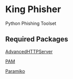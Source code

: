 King Phisher
==
Python Phishing Toolset

Required Packages
--
[AdvancedHTTPServer](https://gist.github.com/zeroSteiner/4502576)

[PAM](http://atlee.ca/software/pam/)

[Paramiko](https://github.com/paramiko/paramiko)

